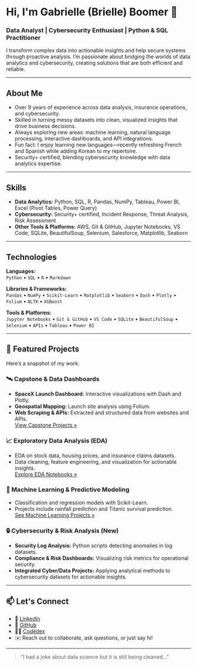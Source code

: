 <!---
blboomer18/blboomer18 is a ✨ special ✨ repository because its `README.md` (this file) appears on your GitHub profile.
You can click the Preview link to take a look at your changes.
--->
# Hi, I'm Gabrielle (Brielle) Boomer 👋
### Data Analyst | Cybersecurity Enthusiast | Python & SQL Practitioner

I transform complex data into actionable insights and help secure systems through proactive analysis. I’m passionate about bridging the worlds of data analytics and cybersecurity, creating solutions that are both efficient and reliable.

---

## About Me

- Over 9 years of experience across data analysis, insurance operations, and cybersecurity.
- Skilled in turning messy datasets into clean, visualized insights that drive business decisions.
- Always exploring new areas: machine learning, natural language processing, interactive dashboards, and API integrations.
- Fun fact: I enjoy learning new languages—recently refreshing French and Spanish while adding Korean to my repertoire.
- Security+ certified, blending cybersecurity knowledge with data analytics expertise.

---

## Skills

- **Data Analytics:** Python, SQL, R, Pandas, NumPy, Tableau, Power BI, Excel (Pivot Tables, Power Query)
- **Cybersecurity:** Security+ certified, Incident Response, Threat Analysis, Risk Assessment
- **Other Tools & Platforms:** AWS, Git & GitHub, Jupyter Notebooks, VS Code, SQLite, BeautifulSoup, Selenium, Salesforce, Matplotlib, Seaborn

---

## Technologies 

**Languages:**  
`Python` • `SQL` • `R` • `Markdown`

**Libraries & Frameworks:**  
`Pandas` • `NumPy` • `Scikit-Learn` • `Matplotlib` • `Seaborn` • `Dash` • `Plotly` • `Folium` • `NLTK` • `XGBoost`

**Tools & Platforms:**  
`Jupyter Notebooks` • `Git & GitHub` • `VS Code` • `SQLite` • `BeautifulSoup` • `Selenium` • `APIs` • `Tableau` • `Power BI`

---

## 📂 Featured Projects

Here’s a snapshot of my work:

### 🛰️ Capstone & Data Dashboards
- **SpaceX Launch Dashboard:** Interactive visualizations with Dash and Plotly.  
- **Geospatial Mapping:** Launch site analysis using Folium.  
- **Web Scraping & APIs:** Extracted and structured data from websites and APIs.  
[View Capstone Projects »](https://github.com/thedataboom/Data-Science/tree/main/Capstone-Projects)

### 📈 Exploratory Data Analysis (EDA)
- EDA on stock data, housing prices, and insurance claims datasets.  
- Data cleaning, feature engineering, and visualization for actionable insights.  
[Explore EDA Notebooks »](https://github.com/thedataboom/Data-Science/tree/main/Exploratory-Data-Analysis)

### 🤖 Machine Learning & Predictive Modeling
- Classification and regression models with Scikit-Learn.  
- Projects include rainfall prediction and Titanic survival prediction.  
[See Machine Learning Projects »](https://github.com/thedataboom/Data-Science/tree/main/Machine-Learning)

### 🔒 Cybersecurity & Risk Analysis (New)
- **Security Log Analysis:** Python scripts detecting anomalies in log datasets.  
- **Compliance & Risk Dashboards:** Visualizing risk metrics for operational security.  
- **Integrated Cyber/Data Projects:** Applying analytical methods to cybersecurity datasets for actionable insights.  

---

## 📫 Let's Connect

- 💼 [LinkedIn](https://www.linkedin.com/in/gabrielleboomer-securedata/)  
- 🐙 [GitHub](https://github.com/thedataboom)
- 👩‍💻 [Codédex](https://www.codedex.io/@Bri18) 
- ✉️ Reach out to collaborate, ask questions, or just say hi!

---

> “I had a joke about data science but it is still being cleaned..."

